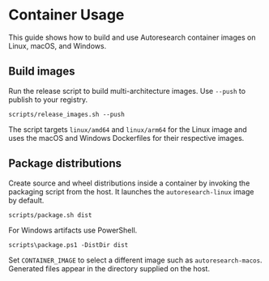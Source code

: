 # Container Usage

This guide shows how to build and use Autoresearch container images on Linux,
macOS, and Windows.

## Build images

Run the release script to build multi-architecture images. Use `--push` to
publish to your registry.

```
scripts/release_images.sh --push
```

The script targets `linux/amd64` and `linux/arm64` for the Linux image and uses
the macOS and Windows Dockerfiles for their respective images.

## Package distributions

Create source and wheel distributions inside a container by invoking the
packaging script from the host. It launches the `autoresearch-linux` image by
default.

```
scripts/package.sh dist
```

For Windows artifacts use PowerShell.

```
scripts\package.ps1 -DistDir dist
```

Set `CONTAINER_IMAGE` to select a different image such as
`autoresearch-macos`. Generated files appear in the directory supplied on the
host.

